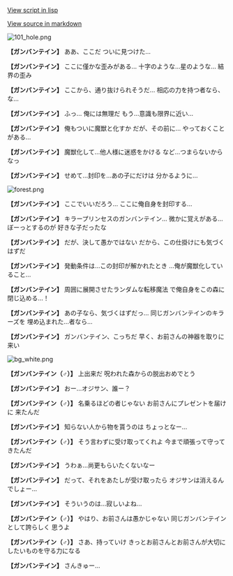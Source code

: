 [View script in lisp](../scripts/100603053.txt)

[View source in markdown](100603053.md)

![101_hole.png](../images/backgrounds/101_hole.png)

**【ガンバンテイン】**
ああ、ここだ
ついに見つけた…

**【ガンバンテイン】**
ここに僅かな歪みがある…
十字のような…星のような…
結界の歪み

**【ガンバンテイン】**
ここから、通り抜けられそうだ…
相応の力を持つ者なら、な…

**【ガンバンテイン】**
ふっ…
俺には無理だ
もう…意識も限界に近い…

**【ガンバンテイン】**
俺もついに魔獣と化すか
だが、その前に…
やっておくことがある…

**【ガンバンテイン】**
魔獣化して…他人様に迷惑をかける
など…つまらないからなっ

**【ガンバンテイン】**
せめて…封印を…あの子にだけは
分かるように…

![forest.png](../images/backgrounds/forest.png)

**【ガンバンテイン】**
ここでいいだろう…
ここに俺自身を封印する…

**【ガンバンテイン】**
キラープリンセスのガンバンテイン…
微かに覚えがある…ぼーっとするのが
好きな子だったな

**【ガンバンテイン】**
だが、決して愚かではない
だから、この仕掛けにも気づくはずだ

**【ガンバンテイン】**
発動条件は…この封印が解かれたとき
…俺が魔獣化していること…

**【ガンバンテイン】**
周囲に展開させたランダムな転移魔法
で俺自身をこの森に閉じ込める…！

**【ガンバンテイン】**
あの子なら、気づくはずだっ…
同じガンバンテインのキラーズを
埋め込まれた…者なら…

**【ガンバンテイン】**
ガンバンテイン、こっちだ
早く、お前さんの神器を取りに来い

![bg_white.png](../images/backgrounds/bg_white.png)

**【ガンバンテイン（♂）】**
上出来だ
呪われた森からの脱出おめでとう

**【ガンバンテイン】**
おー…オジサン、誰ー？

**【ガンバンテイン（♂）】**
名乗るほどの者じゃない
お前さんにプレゼントを届けに
来たんだ

**【ガンバンテイン】**
知らない人から物を貰うのは
ちょっとなー…

**【ガンバンテイン（♂）】**
そう言わずに受け取ってくれよ
今まで頑張って守ってきたんだ

**【ガンバンテイン】**
うわぁ…尚更もらいたくないなー

**【ガンバンテイン】**
だって、それをあたしが受け取ったら
オジサンは消えるんでしょー…

**【ガンバンテイン】**
そういうのは…寂しいよね…

**【ガンバンテイン（♂）】**
やはり、お前さんは愚かじゃない
同じガンバンテインとして誇らしく
思うよ

**【ガンバンテイン（♂）】**
さあ、持っていけ
きっとお前さんとお前さんが大切に
したいものを守る力になる

**【ガンバンテイン】**
さんきゅー…